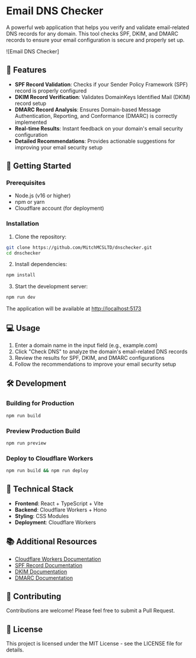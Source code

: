 # Email DNS Checker

A powerful web application that helps you verify and validate email-related DNS records for any domain. This tool checks SPF, DKIM, and DMARC records to ensure your email configuration is secure and properly set up.

![Email DNS Checker]

## 🌟 Features

- **SPF Record Validation**: Checks if your Sender Policy Framework (SPF) record is properly configured
- **DKIM Record Verification**: Validates DomainKeys Identified Mail (DKIM) record setup
- **DMARC Record Analysis**: Ensures Domain-based Message Authentication, Reporting, and Conformance (DMARC) is correctly implemented
- **Real-time Results**: Instant feedback on your domain's email security configuration
- **Detailed Recommendations**: Provides actionable suggestions for improving your email security setup

## 🚀 Getting Started

### Prerequisites

- Node.js (v16 or higher)
- npm or yarn
- Cloudflare account (for deployment)

### Installation

1. Clone the repository:
```bash
git clone https://github.com/MitchMCSLTD/dnschecker.git
cd dnschecker
```

2. Install dependencies:
```bash
npm install
```

3. Start the development server:
```bash
npm run dev
```

The application will be available at [http://localhost:5173](http://localhost:5173)

## 💻 Usage

1. Enter a domain name in the input field (e.g., example.com)
2. Click "Check DNS" to analyze the domain's email-related DNS records
3. Review the results for SPF, DKIM, and DMARC configurations
4. Follow the recommendations to improve your email security setup

## 🛠️ Development

### Building for Production

```bash
npm run build
```

### Preview Production Build

```bash
npm run preview
```

### Deploy to Cloudflare Workers

```bash
npm run build && npm run deploy
```

## 🔧 Technical Stack

- **Frontend**: React + TypeScript + Vite
- **Backend**: Cloudflare Workers + Hono
- **Styling**: CSS Modules
- **Deployment**: Cloudflare Workers

## 📚 Additional Resources

- [Cloudflare Workers Documentation](https://developers.cloudflare.com/workers/)
- [SPF Record Documentation](https://www.cloudflare.com/learning/dns/dns-records/dns-spf-record/)
- [DKIM Documentation](https://www.cloudflare.com/learning/dns/dns-records/dns-dkim-record/)
- [DMARC Documentation](https://www.cloudflare.com/learning/dns/dns-records/dns-dmarc-record/)

## 🤝 Contributing

Contributions are welcome! Please feel free to submit a Pull Request.

## 📝 License

This project is licensed under the MIT License - see the LICENSE file for details.
